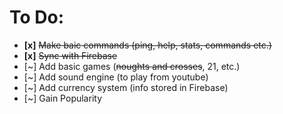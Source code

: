 To Do:
==
 - **[x]** ~~Make baic commands (ping, help, stats, commands etc.)~~
 - **[x]**  ~~Sync with Firebase~~
 - [~]  Add basic games (~~noughts and crosses~~, 21, etc.)
 - [~]  Add sound engine (to play from youtube)
 - [~]  Add currency system (info stored in Firebase)
 - [~] Gain Popularity